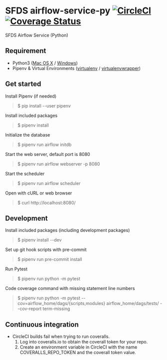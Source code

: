 # SFDS airflow-service-py [![CircleCI](https://badgen.net/circleci/github/SFDigitalServices/airflow-service-py/master)](https://circleci.com/gh/SFDigitalServices/airflow-service-py) [![Coverage Status](https://coveralls.io/repos/github/SFDigitalServices/airflow-service-py/badge.svg?branch=master)](https://coveralls.io/github/SFDigitalServices/airflow-service-py?branch=master)
SFDS Airflow Service (Python)

## Requirement
* Python3 
([Mac OS X](https://docs.python-guide.org/starting/install3/osx/) / [Windows](https://www.stuartellis.name/articles/python-development-windows/))
* Pipenv & Virtual Environments ([virtualenv](https://docs.python-guide.org/dev/virtualenvs/#virtualenvironments-ref) / [virtualenvwrapper](https://virtualenvwrapper.readthedocs.io/en/latest/))

## Get started

Install Pipenv (if needed)
> $ pip install --user pipenv

Install included packages
> $ pipenv install

Initialize the database
> $ pipenv run airflow initdb

Start the web server, default port is 8080
> $ pipenv run airflow webserver -p 8080

Start the scheduler
> $ pipenv run airflow scheduler

Open with cURL or web browser
> $ curl http://localhost:8080/

## Development 

Install included packages (including development packages)
> $ pipenv install --dev

Set up git hook scripts with pre-commit
> $ pipenv run pre-commit install

Run Pytest
> $ pipenv run python -m pytest

Code coverage command with missing statement line numbers  
> $ pipenv run python -m pytest --cov=airflow_home/dags/{scripts,modules} airflow_home/dags/tests/ --cov-report term-missing


## Continuous integration
* CircleCI builds fail when trying to run coveralls.
    1. Log into coveralls.io to obtain the coverall token for your repo.
    2. Create an environment variable in CircleCI with the name COVERALLS_REPO_TOKEN and the coverall token value.
